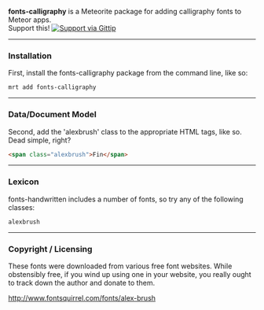 **fonts-calligraphy** is a Meteorite package for adding calligraphy fonts to Meteor apps.  
Support this! [![Support via Gittip](https://raw.github.com/gittip/www.gittip.com/master/www/assets/gittip.png)](https://www.gittip.com/awatson1978/)


------------------------
### Installation

First, install the fonts-calligraphy package from the command line, like so:

````
mrt add fonts-calligraphy
````

------------------------
### Data/Document Model

Second, add the 'alexbrush' class to the appropriate HTML tags, like so.  Dead simple, right?

````html
<span class="alexbrush">Fin</span>
````


------------------------
### Lexicon

fonts-handwritten includes a number of fonts, so try any of the following classes:

````
alexbrush
````



------------------------
### Copyright / Licensing

These fonts were downloaded from various free font websites.  While obstensibly free, if you wind up using one in your website, you really ought to track down the author and donate to them.

http://www.fontsquirrel.com/fonts/alex-brush
